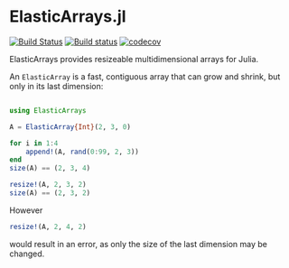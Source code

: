 # ElasticArrays.jl

[![Build Status](https://travis-ci.org/JuliaArrays/ElasticArrays.jl.svg?branch=master)](https://travis-ci.org/JuliaArrays/ElasticArrays.jl)
[![Build status](https://ci.appveyor.com/api/projects/status/4kk8pn2ladmiqqk9/branch/master?svg=true)](https://ci.appveyor.com/project/oschulz/elasticarrays-jl/branch/master)
[![codecov](https://codecov.io/gh/JuliaArrays/ElasticArrays.jl/branch/master/graph/badge.svg)](https://codecov.io/gh/JuliaArrays/ElasticArrays.jl)

ElasticArrays provides resizeable multidimensional arrays for Julia.

An `ElasticArray` is a fast, contiguous array that can grow and shrink, but
only in its last dimension:

```julia

using ElasticArrays

A = ElasticArray{Int}(2, 3, 0)

for i in 1:4
    append!(A, rand(0:99, 2, 3))
end
size(A) == (2, 3, 4)

resize!(A, 2, 3, 2)
size(A) == (2, 3, 2)
```

However

```julia
resize!(A, 2, 4, 2)
```

would result in an error, as only the size of the last dimension may be
changed.
